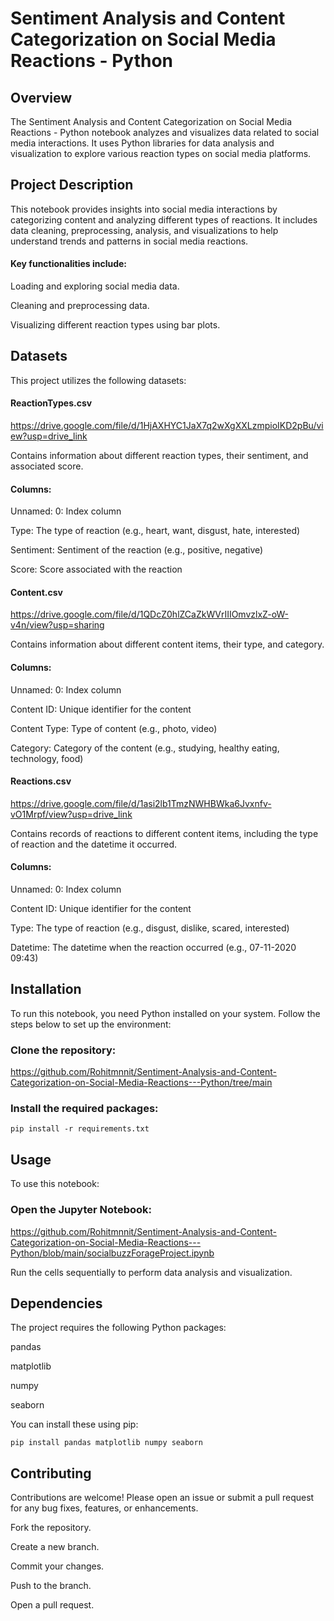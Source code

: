 
# Sentiment Analysis and Content Categorization on Social Media Reactions - Python

## Overview
The Sentiment Analysis and Content Categorization on Social Media Reactions - Python notebook analyzes and visualizes data related to social media interactions. It uses Python libraries for data analysis and visualization to explore various reaction types on social media platforms.

## Project Description
This notebook provides insights into social media interactions by categorizing content and analyzing different types of reactions. It includes data cleaning, preprocessing, analysis, and visualizations to help understand trends and patterns in social media reactions.

#### Key functionalities include:

Loading and exploring social media data.

Cleaning and preprocessing data.

Visualizing different reaction types using bar plots.

## Datasets
This project utilizes the following datasets:

#### ReactionTypes.csv
https://drive.google.com/file/d/1HjAXHYC1JaX7q2wXgXXLzmpioIKD2pBu/view?usp=drive_link

Contains information about different reaction types, their sentiment, and associated score.

#### Columns:

Unnamed: 0: Index column

Type: The type of reaction (e.g., heart, want, disgust, hate, interested)

Sentiment: Sentiment of the reaction (e.g., positive, negative)

Score: Score associated with the reaction

#### Content.csv
https://drive.google.com/file/d/1QDcZ0hlZCaZkWVrIIIOmvzlxZ-oW-v4n/view?usp=sharing

Contains information about different content items, their type, and category.

#### Columns:
Unnamed: 0: Index column

Content ID: Unique identifier for the content

Content Type: Type of content (e.g., photo, video)

Category: Category of the content (e.g., studying, healthy eating, technology, food)

#### Reactions.csv
https://drive.google.com/file/d/1asi2lb1TmzNWHBWka6Jvxnfv-vO1Mrpf/view?usp=drive_link

Contains records of reactions to different content items, including the type of reaction and the datetime it occurred.

#### Columns:

Unnamed: 0: Index column

Content ID: Unique identifier for the content

Type: The type of reaction (e.g., disgust, dislike, scared, interested)

Datetime: The datetime when the reaction occurred (e.g., 07-11-2020 09:43)

## Installation
To run this notebook, you need Python installed on your system. Follow the steps below to set up the environment:

### Clone the repository:
https://github.com/Rohitmnnit/Sentiment-Analysis-and-Content-Categorization-on-Social-Media-Reactions---Python/tree/main
### Install the required packages:
    pip install -r requirements.txt


## Usage
To use this notebook:

### Open the Jupyter Notebook:
https://github.com/Rohitmnnit/Sentiment-Analysis-and-Content-Categorization-on-Social-Media-Reactions---Python/blob/main/socialbuzzForageProject.ipynb

Run the cells sequentially to perform data analysis and visualization.

## Dependencies
The project requires the following Python packages:

pandas

matplotlib

numpy

seaborn

You can install these using pip:

    pip install pandas matplotlib numpy seaborn


## Contributing
Contributions are welcome! Please open an issue or submit a pull request for any bug fixes, features, or enhancements.

Fork the repository.

Create a new branch.

Commit your changes.

Push to the branch.

Open a pull request.
